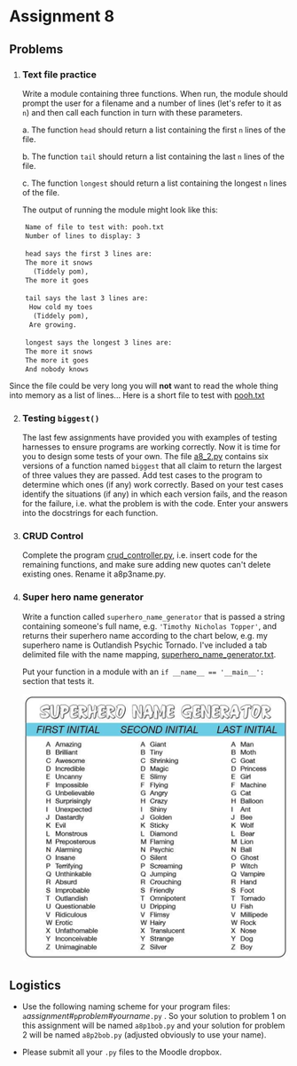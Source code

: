 # Assignment 8

## Problems

1.  ### Text file practice

    Write a module containing three functions. When run, the module
    should prompt the user for a filename and a number of lines (let's
    refer to it as `n`) and then call each function in turn with these
    parameters.

    a.  The function `head` should return a list containing the first
        `n` lines of the file.

    b.  The function `tail` should return a list containing the last `n`
        lines of the file.

    c.  The function `longest` should return a list containing the
        longest `n` lines of the file.

    The output of running the module might look like this:

```plaintext
    Name of file to test with: pooh.txt
    Number of lines to display: 3

    head says the first 3 lines are:
    The more it snows
      (Tiddely pom),
    The more it goes

    tail says the last 3 lines are:
     How cold my toes
      (Tiddely pom),
     Are growing.

    longest says the longest 3 lines are:
    The more it snows
    The more it goes
    And nobody knows
```

Since the file could be very long you will **not** want to read the
whole thing into memory as a list of lines... Here is a short file to
test with [pooh.txt](90_pooh.txt)

2.  ### Testing `biggest()`

    The last few assignments have provided you with examples of testing
    harnesses to ensure programs are working correctly. Now it is time
    for you to design some tests of your own. The file
    [a8_2.py](90_a8_2.py) contains six versions of a function named
    `biggest` that all claim to return the largest of three values they
    are passed. Add test cases to the program to determine which ones
    (if any) work correctly. Based on your test cases identify the
    situations (if any) in which each version fails, and the reason for
    the failure, i.e. what the problem is with the code. Enter your
    answers into the docstrings for each function.

3.  ### CRUD Control

    Complete the program [crud_controller.py](90_crud_controller.py), i.e.
    insert code for the remaining functions, and make sure adding new
    quotes can't delete existing ones. Rename it a8p3name.py.

4.  ### Super hero name generator

    Write a function called `superhero_name_generator` that is passed a
    string containing someone's full name, e.g.
    `'Timothy Nicholas Topper'`, and returns their superhero name
    according to the chart below, e.g. my superhero name is Outlandish
    Psychic Tornado. I've included a tab delimited file with the name
    mapping, [superhero_name_generator.txt](90_superhero_name_generator.txt).

    Put your function in a module with an `if __name__ == '__main__':`
    section that tests it.

    ![](90_Superhero_name_generator.png)

## Logistics

-   Use the following naming scheme for your program files:
    `a`*assignment#*`p`*problem#yourname*`.py` . So your solution
    to problem 1 on this assignment will be named `a8p1bob.py`
    and your solution for problem 2 will be named `a8p2bob.py` (adjusted obviously to use your name).

-   Please submit all your `.py` files to the Moodle dropbox.
